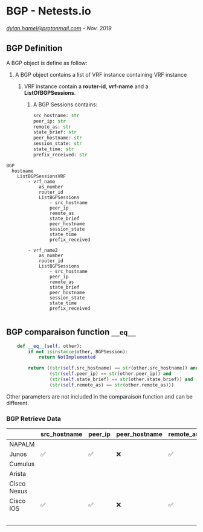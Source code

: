 # BGP - Netests.io
###### <dylan.hamel@protonmail.com> - Nov. 2019



## BGP Definition

A BGP object is define as follow:

1. A BGP object contains a list of VRF instance containing VRF instance

   1. VRF instance contain a **router-id**, **vrf-name** and a **ListOfBGPSessions**.

      1. A BGP Sessions contains:

         ```python
         src_hostname: str
         peer_ip: str
         remote_as: str
         state_brief: str
         peer_hostname: str
         session_state: str
         state_time: str
         prefix_received: str
         ```

```
BGP
  hostname
	ListBGPSessionsVRF
		- vrf_name
			as_number
			router_id
			ListBGPSessions
				- src_hostname
			    peer_ip
    			remote_as
			    state_brief
			    peer_hostname
			    session_state
			    state_time
			    prefix_received
			    
		- vrf_name2
			as_number
			router_id
			ListBGPSessions
				- src_hostname
			    peer_ip
    			remote_as
			    state_brief
			    peer_hostname
			    session_state
			    state_time
			    prefix_received
			
```



## BGP comparaison function `__eq__`

```python
    def __eq__(self, other):
        if not isinstance(other, BGPSession):
            return NotImplemented

        return ((str(self.src_hostname) == str(other.src_hostname)) and
                (str(self.peer_ip) == str(other.peer_ip)) and
                (str(self.state_brief) == str(other.state_brief)) and
                (str(self.remote_as) == str(other.remote_as)))
```

Other parameters are not included in the comparaison function and can be different.



### BGP Retrieve Data

|             | src_hostname       | peer_ip            | peer_hostname | remote_as          | state_brief        | sessions_state     | state_time         | prefix_received           |
| ----------- | ------------------ | ------------------ | ------------- | ------------------ | ------------------ | ------------------ | ------------------ | ------------------------- |
| NAPALM      |                    |                    |               |                    |                    |                    |                    |                           |
| Junos       | :white_check_mark: | :white_check_mark: | :x:           | :white_check_mark: | :white_check_mark: | :white_check_mark: | :x:                | :white_check_mark:  If UP |
| Cumulus     |                    |                    |               |                    |                    |                    |                    |                           |
| Arista      |                    |                    |               |                    |                    |                    |                    |                           |
| Cisco Nexus |                    |                    |               |                    |                    |                    |                    |                           |
| Cisco IOS   | :white_check_mark: | :white_check_mark: | :x:           | :white_check_mark: | :white_check_mark: | :white_check_mark: | :white_check_mark: | :x:                       |
|             |                    |                    |               |                    |                    |                    |                    |                           |
|             |                    |                    |               |                    |                    |                    |                    |                           |
|             |                    |                    |               |                    |                    |                    |                    |                           |
|             |                    |                    |               |                    |                    |                    |                    |                           |
|             |                    |                    |               |                    |                    |                    |                    |                           |

